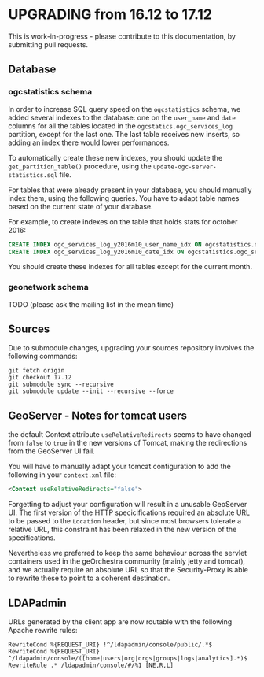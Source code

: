 # UPGRADING from 16.12 to 17.12

This is work-in-progress - please contribute to this documentation, by submitting pull requests.

## Database

### ogcstatistics schema

In order to increase SQL query speed on the `ogcstatistics` schema, we added
several indexes to the database: one on the `user_name` and `date` columns for
all the tables located in the `ogcstatics.ogc_services_log` partition, except
for the last one. The last table receives new inserts, so adding an index there
would lower performances.

To automatically create these new indexes, you should update the
`get_partition_table()` procedure, using the `update-ogc-server-statistics.sql`
file.

For tables that were already present in your database, you should manually index
them, using the following queries. You have to adapt table names based on the
current state of your database.

For example, to create indexes on the table that holds stats for october 2016:
```sql
CREATE INDEX ogc_services_log_y2016m10_user_name_idx ON ogcstatistics.ogc_services_log_y2016m10 (user_name);
CREATE INDEX ogc_services_log_y2016m10_date_idx ON ogcstatistics.ogc_services_log_y2016m10 (date);
```

You should create these indexes for all tables except for the current month.

### geonetwork schema

TODO (please ask the mailing list in the mean time)

## Sources

Due to submodule changes, upgrading your sources repository involves the following commands:
```
git fetch origin
git checkout 17.12
git submodule sync --recursive
git submodule update --init --recursive --force
```

## GeoServer - Notes for tomcat users

the default Context attribute `useRelativeRedirects` seems to have changed from
`false` to `true` in the new versions of Tomcat, making the redirections from
the GeoServer UI fail.

You will have to manually adapt your tomcat configuration to add the following in your `context.xml` file:

```xml
<Context useRelativeRedirects="false">
```

Forgetting to adjust your configuration will result in a unusable GeoServer UI.
The first version of the HTTP specicifications required an absolute URL to be
passed to the `Location` header, but since most browsers tolerate a relative
URL, this constraint has been relaxed in the new version of the specifications.

Nevertheless we preferred to keep the same behaviour across the servlet
containers used in the geOrchestra community (mainly jetty and tomcat), and we
actually require an absolute URL so that the Security-Proxy is able to rewrite
these to point to a coherent destination.

## LDAPadmin

URLs generated by the client app are now routable with the following Apache rewrite rules:
```
RewriteCond %{REQUEST_URI} !^/ldapadmin/console/public/.*$
RewriteCond %{REQUEST_URI} ^/ldapadmin/console/([home|users|org|orgs|groups|logs|analytics].*)$
RewriteRule .* /ldapadmin/console/#/%1 [NE,R,L]
```
